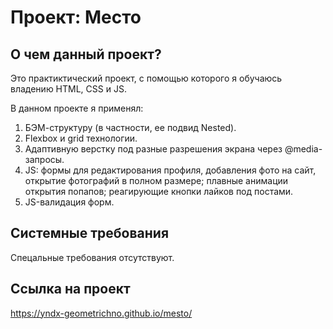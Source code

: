 # Проект: Место

## О чем данный проект?

Это практиктический проект, с помощью которого я обучаюсь владению HTML, CSS и JS.

В данном проекте я применял:
1. БЭМ-структуру (в частности, ее подвид Nested).
2. Flexbox и grid технологии.
3. Адаптивную верстку под разные разрешения экрана через @media-запросы.
4. JS: формы для редактирования профиля, добавления фото на сайт, открытие фотографий в полном размере; плавные анимации открытия попапов; реагирующие кнопки лайков под постами.
5. JS-валидация форм.

## Системные требования

Спецальные требования отсутствуют.

## Ссылка на проект

https://yndx-geometrichno.github.io/mesto/
